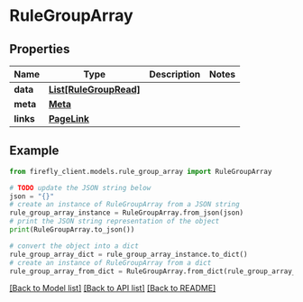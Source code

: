# RuleGroupArray


## Properties

Name | Type | Description | Notes
------------ | ------------- | ------------- | -------------
**data** | [**List[RuleGroupRead]**](RuleGroupRead.md) |  | 
**meta** | [**Meta**](Meta.md) |  | 
**links** | [**PageLink**](PageLink.md) |  | 

## Example

```python
from firefly_client.models.rule_group_array import RuleGroupArray

# TODO update the JSON string below
json = "{}"
# create an instance of RuleGroupArray from a JSON string
rule_group_array_instance = RuleGroupArray.from_json(json)
# print the JSON string representation of the object
print(RuleGroupArray.to_json())

# convert the object into a dict
rule_group_array_dict = rule_group_array_instance.to_dict()
# create an instance of RuleGroupArray from a dict
rule_group_array_from_dict = RuleGroupArray.from_dict(rule_group_array_dict)
```
[[Back to Model list]](../README.md#documentation-for-models) [[Back to API list]](../README.md#documentation-for-api-endpoints) [[Back to README]](../README.md)


